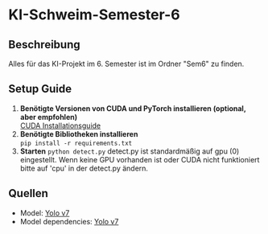 # KI-Schweim-Semester-6

## Beschreibung
Alles für das KI-Projekt im 6. Semester ist im Ordner "Sem6" zu finden.  

## Setup Guide
1. **Benötigte Versionen von CUDA und PyTorch installieren (optional, aber empfohlen)**<br>
[CUDA Installationsguide](./docs/intall_cuda_readme.md)
2. **Benötigte Bibliotheken installieren**<br>
`pip install -r requirements.txt` 
3. **Starten**
`python detect.py`
detect.py ist standardmäßig auf gpu (0) eingestellt. Wenn keine GPU vorhanden ist oder CUDA nicht funktioniert bitte auf 'cpu' in der detect.py ändern. 

## Quellen
- Model: [Yolo v7](https://github.com/WongKinYiu/yolov7)
- Model dependencies: [Yolo v7](https://github.com/WongKinYiu/yolov7)